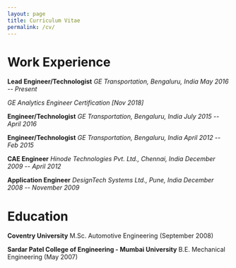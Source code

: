 ```yaml
---
layout: page
title: Curriculum Vitae
permalink: /cv/
---
```

# Work Experience
**Lead Engineer/Technologist**
*GE Transportation, Bengaluru, India*
*May 2016 -- Present*

*GE Analytics Engineer Certification [Nov 2018]*

**Engineer/Technologist**
*GE Transportation, Bengaluru, India*
*July 2015 -- April 2016*

**Engineer/Technologist**
*GE Transportation, Bengaluru, India*
*April 2012 -- Feb 2015*

**CAE Engineer**
*Hinode Technologies Pvt. Ltd., Chennai, India*
*December 2009 -- April 2012*

**Application Engineer**
*DesignTech Systems Ltd., Pune, India*
*December 2008 -- November 2009*

# Education

**Coventry University**
M.Sc. Automotive Engineering (September 2008)

**Sardar Patel College of Engineering - Mumbai University**
B.E. Mechanical Engineering (May 2007)
